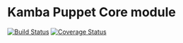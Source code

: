 Kamba Puppet Core module
==================================
[![Build Status](https://secure.travis-ci.org/kambalabs/KmbPuppet.png?branch=master)](http://travis-ci.org/kambalabs/KmbPuppet)
[![Coverage Status](https://coveralls.io/repos/kambalabs/KmbPuppet/badge.png?branch=master)](https://coveralls.io/r/kambalabs/KmbPuppet)
